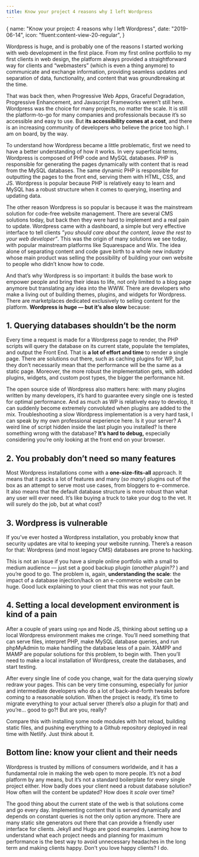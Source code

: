 ```yaml
---
title: Know your project 4 reasons why I left Wordpress
---
```


<route>
{
  name: "Know your project: 4 reasons why I left Wordpress",
  date: "2019-06-14",
  icon: "fluent:content-view-20-regular",
}
</route>

Wordpress is huge, and is probably one of the reasons I started working with web development in the first place. From my first online portfolio to my first clients in web design, the platform always provided a straightforward way for clients and “webmasters” (which is even a thing anymore) to communicate and exchange information, providing seamless updates and separation of data, functionality, and content that was groundbreaking at the time.

That was back then, when Progressive Web Apps, Graceful Degradation, Progressive Enhancement, and Javascript Frameworks weren’t still here. Wordpress was the choice for many projects, no matter the scale. It is still the platform-to-go for many companies and professionals because it’s so accessible and easy to use. But **its accessibility comes at a cost**, and there is an increasing community of developers who believe the price too high. I am on board, by the way.

To understand how Wordpress became a little problematic, first we need to have a better understanding of how it works. In very superficial terms, Wordpress is composed of PHP code and MySQL databases. PHP is responsible for generating the pages dynamically with content that is read from the MySQL databases. The same dynamic PHP is responsible for outputting the pages to the front end, serving them with HTML, CSS, and JS. Wordpress is popular because PHP is relatively easy to learn and MySQL has a robust structure when it comes to querying, inserting and updating data.

The other reason Wordpress is so popular is because it was the mainstream solution for code-free website management. There are several CMS solutions today, but back then they were hard to implement and a real pain to update. Wordpress came with a dashboard, a simple but very effective interface to tell clients *”you should care about the content, leave the rest to your web developer”*.  This was the origin of many solutions we see today, with popular mainstream platforms like Squarespace and Wix.  The idea alone of separating content and code gave birth to a whole new industry whose main product was selling the possibility of building your own website to people who didn’t know how to code.

And that’s why Wordpress is so important: it builds the base work to empower people and bring their ideas to life, not only limited to a blog page anymore but translating any idea into the WWW. There are developers who make a living out of building themes, plugins, and widgets for Wordpress. There are marketplaces dedicated exclusively to selling content for the platform. **Wordpress is huge &mdash; but it’s also slow** because:

## 1. Querying databases shouldn’t be the norm

Every time a request is made for a Wordpress page to render, the PHP scripts will query the database on its current state, populate the templates, and output the Front End. That is **a lot of effort and time** to render a single page. There are solutions out there, such as caching plugins for WP, but they don’t necessarily mean that the performance will be the same as a static page. Moreover, the more robust the implementation gets, with added plugins, widgets, and custom post types, the bigger the performance hit.

The open source side of Wordpress also matters here: with many plugins written by many developers, it’s hard to guarantee every single one is tested for optimal performance. And as much as WP is relatively easy to develop, it can suddenly become extremely convoluted when plugins are added to the mix. Troubleshooting a slow Wordpress implementation is a very hard task, I can speak by my own professional experience here. Is it your server? A weird line of script hidden inside the last plugin you installed? Is there something wrong with the database? **It’s hard to debug,** especially considering you’re only looking at the front end on your browser.

## 2. You probably don’t need so many features

Most Wordpress installations come with a **one-size-fits-all** approach. It means that it packs a lot of features and many (*so many*) plugins out of the box as an attempt to serve most use cases, from bloggers to e-commerce. It also means that the default database structure is more robust than what any user will ever need. It’s like buying a truck to take your dog to the vet. It will surely do the job, but at what cost?

## 3. Wordpress is vulnerable


If you’ve ever hosted a Wordpress installation, you probably know that security updates are vital to keeping your website running. There’s a reason for that: Wordpress (and most legacy CMS) databases <Link title="are prone to hacking" url="https://www.wpwhitesecurity.com/statistics-70-percent-wordpress-installations-vulnerable/">are prone to hacking</Link>.

This is not an issue if you have a simple online portfolio with a small to medium audience &mdash; just set a good backup plugin (*another plugin??* ) and you’re good to go. The problem is, again, **understanding the scale**: the impact of a database injection/hack on an e-commerce website can be huge. Good luck explaining to your client that this was not your fault.

## 4. Setting a local development environment is kind of a pain

After a couple of years using `npm` and Node JS, thinking about setting up a local Wordpress environment makes me cringe. You’ll need something that can serve files, interpret PHP, make MySQL database queries, and run phpMyAdmin to make handling the database less of a pain. XAMPP and MAMP are popular solutions for this problem, to begin with. Then you’ll need to make a local installation of Wordpress, create the databases, and start testing.

After every single line of code you change, wait for the data querying slowly redraw your pages. This can be very time consuming, especially for junior and intermediate developers who do a lot of back-and-forth tweaks before coming to a reasonable solution. When the project is ready, it’s time to migrate everything to your actual server (there’s *also* a plugin for that) and you’re… good to go?! But are you, really?

Compare this with installing some node modules with hot reload, building static files, and pushing everything to a Github repository deployed in real time with Netlify. Just think about it.

## Bottom line: know your client and their needs

Wordpress is trusted by millions of consumers worldwide, and it has a fundamental role in making the web open to more people. It’s not a *bad* platform by any means, but it’s not a standard boilerplate for every single project either. How badly does your client need a robust database solution? How often will the content be updated? How does it *scale* over time?

The good thing about the current state of the web is that solutions come and go every day. Implementing content that is served dynamically and depends on constant queries is not the only option anymore. There are many static site generators out there that can provide a friendly user interface for clients. <Link title="Jekyll" url="https://jekyllrb.com/">Jekyll</Link> and <Link title="Hugo" url="https://gohugo.io/">Hugo</Link>  are good examples. Learning how to understand what each project needs and planning for maximum performance is the best way to avoid unnecessary headaches in the long term and making clients happy. Don't you love happy clients? I do.
